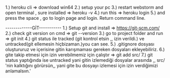 1.) heroku cli => download win64
2.) setup your pc
3.) restart webstorm and open terminal , sure installed  => heroku -v
4.) run this  => heroku login
5.) and press the space , go to login page and login. Return command line.


-------------GİT-----------
1.) Setup git and install => https://git-scm.com/
2.) check git version on cmd => git --version
3.) go to project folder and run => git init
4.) git status ile tracked (git kontrol etsin ,,  izin verildi.) ve untracked(git ellemesin hiçbizaman.)you can see.
5.) .gitignore dosyası oluştururuz ve içerisine gitin karışmaması gereken dosyaları ekleyebiliriz.
6.) gite takip etmesi için izin verebilmemiz için çalıştır => git add src/
7.) git status yaptığında ise untracked yani gitin izlemediği dosyalar arasında ,, src/ 'nin kalktığını görürsün,,  yani gite bu dosyayı izlemesi için izin verdiğimizi anlamalsıın.' 

